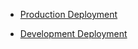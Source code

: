 * [Production Deployment](https://ak-flask-prod.herokuapp.com/)

* [Development Deployment](https://ak-flask-dev.herokuapp.com/)
